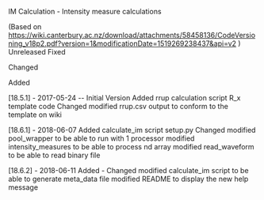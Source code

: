 IM Calculation - Intensity measure calculations

(Based on https://wiki.canterbury.ac.nz/download/attachments/58458136/CodeVersioning_v18p2.pdf?version=1&modificationDate=1519269238437&api=v2 )
Unreleased
Fixed

Changed

Added


[18.5.1] - 2017-05-24 -- Initial Version
Added
    rrup calculation script
    R_x template code
Changed
    modified rrup.csv output to conform to the template on wiki	


[18.6.1] - 2018-06-07
Added
    calculate_im script
    setup.py
Changed
    modified pool_wrapper to be able to run with 1 processor
    modified intensity_measures to be able to process nd array
    modified read_waveform to be able to read binary file


[18.6.2] - 2018-06-11
Added
    -
Changed
    modified calculate_im script to be able to generate meta_data file
    modified README to display the new help message
